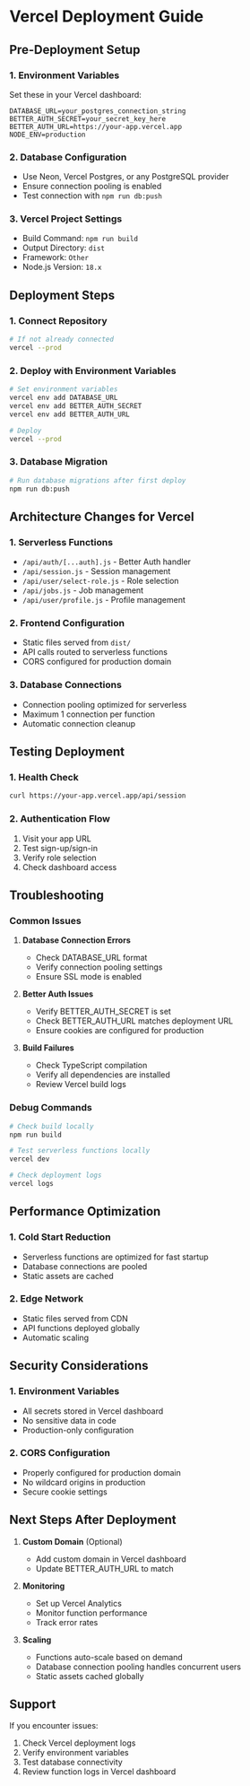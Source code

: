 # Vercel Deployment Guide

## Pre-Deployment Setup

### 1. Environment Variables
Set these in your Vercel dashboard:

```env
DATABASE_URL=your_postgres_connection_string
BETTER_AUTH_SECRET=your_secret_key_here
BETTER_AUTH_URL=https://your-app.vercel.app
NODE_ENV=production
```

### 2. Database Configuration
- Use Neon, Vercel Postgres, or any PostgreSQL provider
- Ensure connection pooling is enabled
- Test connection with `npm run db:push`

### 3. Vercel Project Settings
- Build Command: `npm run build`
- Output Directory: `dist`
- Framework: `Other`
- Node.js Version: `18.x`

## Deployment Steps

### 1. Connect Repository
```bash
# If not already connected
vercel --prod
```

### 2. Deploy with Environment Variables
```bash
# Set environment variables
vercel env add DATABASE_URL
vercel env add BETTER_AUTH_SECRET
vercel env add BETTER_AUTH_URL

# Deploy
vercel --prod
```

### 3. Database Migration
```bash
# Run database migrations after first deploy
npm run db:push
```

## Architecture Changes for Vercel

### 1. Serverless Functions
- `/api/auth/[...auth].js` - Better Auth handler
- `/api/session.js` - Session management
- `/api/user/select-role.js` - Role selection
- `/api/jobs.js` - Job management
- `/api/user/profile.js` - Profile management

### 2. Frontend Configuration
- Static files served from `dist/`
- API calls routed to serverless functions
- CORS configured for production domain

### 3. Database Connections
- Connection pooling optimized for serverless
- Maximum 1 connection per function
- Automatic connection cleanup

## Testing Deployment

### 1. Health Check
```bash
curl https://your-app.vercel.app/api/session
```

### 2. Authentication Flow
1. Visit your app URL
2. Test sign-up/sign-in
3. Verify role selection
4. Check dashboard access

## Troubleshooting

### Common Issues

1. **Database Connection Errors**
   - Check DATABASE_URL format
   - Verify connection pooling settings
   - Ensure SSL mode is enabled

2. **Better Auth Issues**
   - Verify BETTER_AUTH_SECRET is set
   - Check BETTER_AUTH_URL matches deployment URL
   - Ensure cookies are configured for production

3. **Build Failures**
   - Check TypeScript compilation
   - Verify all dependencies are installed
   - Review Vercel build logs

### Debug Commands
```bash
# Check build locally
npm run build

# Test serverless functions locally
vercel dev

# Check deployment logs
vercel logs
```

## Performance Optimization

### 1. Cold Start Reduction
- Serverless functions are optimized for fast startup
- Database connections are pooled
- Static assets are cached

### 2. Edge Network
- Static files served from CDN
- API functions deployed globally
- Automatic scaling

## Security Considerations

### 1. Environment Variables
- All secrets stored in Vercel dashboard
- No sensitive data in code
- Production-only configuration

### 2. CORS Configuration
- Properly configured for production domain
- No wildcard origins in production
- Secure cookie settings

## Next Steps After Deployment

1. **Custom Domain** (Optional)
   - Add custom domain in Vercel dashboard
   - Update BETTER_AUTH_URL to match

2. **Monitoring**
   - Set up Vercel Analytics
   - Monitor function performance
   - Track error rates

3. **Scaling**
   - Functions auto-scale based on demand
   - Database connection pooling handles concurrent users
   - Static assets cached globally

## Support

If you encounter issues:
1. Check Vercel deployment logs
2. Verify environment variables
3. Test database connectivity
4. Review function logs in Vercel dashboard